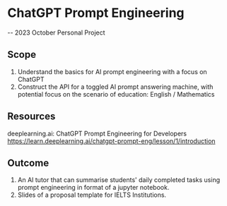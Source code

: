 # ChatGPT Prompt Engineering

-- 2023 October Personal Project

## Scope

1. Understand the basics for AI prompt engineering with a focus on ChatGPT
2. Construct the API for a toggled AI prompt answering machine, with potential focus on the scenario of education: English / Mathematics

## Resources

deeplearning.ai: ChatGPT Prompt Engineering for Developers
https://learn.deeplearning.ai/chatgpt-prompt-eng/lesson/1/introduction

## Outcome

1. An AI tutor that can summarise students' daily completed tasks using prompt engineering in format of a jupyter notebook.
2. Slides of a proposal template for IELTS Institutions.
